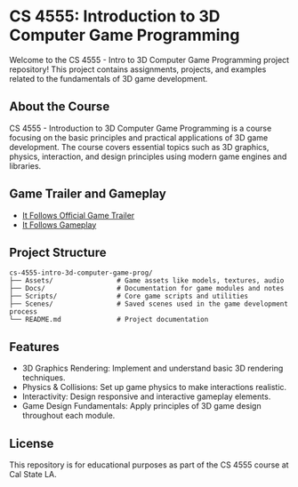 # CS 4555: Introduction to 3D Computer Game Programming
Welcome to the CS 4555 - Intro to 3D Computer Game Programming project repository! This project contains assignments, projects, and examples related to the fundamentals of 3D game development.

## About the Course
CS 4555 - Introduction to 3D Computer Game Programming is a course focusing on the basic principles and practical applications of 3D game development. The course covers essential topics such as 3D graphics, physics, interaction, and design principles using modern game engines and libraries.

## Game Trailer and Gameplay
- [It Follows Official Game Trailer](https://youtu.be/9zbMo_q_wLc)
- [It Follows Gameplay](https://youtu.be/_BBf2D7VMw8)

## Project Structure
    cs-4555-intro-3d-computer-game-prog/
    ├── Assets/                # Game assets like models, textures, audio
    ├── Docs/                  # Documentation for game modules and notes
    ├── Scripts/               # Core game scripts and utilities
    ├── Scenes/                # Saved scenes used in the game development process
    └── README.md              # Project documentation
    

## Features
- 3D Graphics Rendering: Implement and understand basic 3D rendering techniques.
- Physics & Collisions: Set up game physics to make interactions realistic.
- Interactivity: Design responsive and interactive gameplay elements.
- Game Design Fundamentals: Apply principles of 3D game design throughout each module.

## License 
This repository is for educational purposes as part of the CS 4555 course at Cal State LA. 